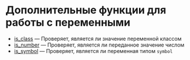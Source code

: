 # Дополнительные функции для работы с переменными

-   [is_class](./other/is_class.md) &mdash; Проверяет, является ли значение переменной классом
-   [is_number](./other/is_number.md) &mdash; Проверяет, является ли переданное значение числом
-   [is_symbol](./other/is_symbol.md) &mdash; Проверяет, является ли переменная типом `symbol`
